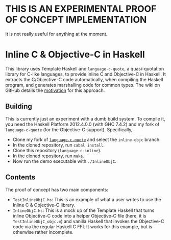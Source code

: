 THIS IS AN EXPERIMENTAL PROOF OF CONCEPT IMPLEMENTATION
=======================================================

It is not really useful for anything at the moment.


Inline C &amp; Objective-C in Haskell
=====================================

This library uses Template Haskell and `language-c-quote`, a quasi-quotation library for C-like languages, to provide inline C and Objective-C in Haskell. It extracts the C/Objective-C code automatically, when compiling the Haskell program, and generates marshalling code for common types. The wiki on GitHub details the [motivation](wiki/Motivation) for this approach.

Building
--------

This is currently just an experiment with a dumb build system. To compile it, you need the Haskell Platform 2012.4.0.0 (with GHC 7.4.2) and my fork of `language-c-quote` (for the Objective-C support). Specifically,

* Clone my fork of [`language-c-quote`](https://github.com/mchakravarty/language-c-quote/tree/inline-objc) and select the `inline-objc` branch.
* In the cloned repository, run `cabal install`.
* Clone this repository (`language-c-inline`).
* In the cloned repository, run `make`.
* Now run the demo executable with `./InlineObjC`.

Contents
--------
The proof of concept has two main components:

* `TestInlineObjC.hs`: This is an example of what a user writes to use the Inline C & Objective-C library.
* `InlineObjC.hs`: This is a mock up of the Template Haskell that turns inline Objective-C code into a helper Objective-C file (here, it is `TestInlineObjC_objc.m`) and vanilla Haskell that invokes the Objective-C code via the regular Haskell C FFI. It works for this example, but is otherwise rather incomplete.

